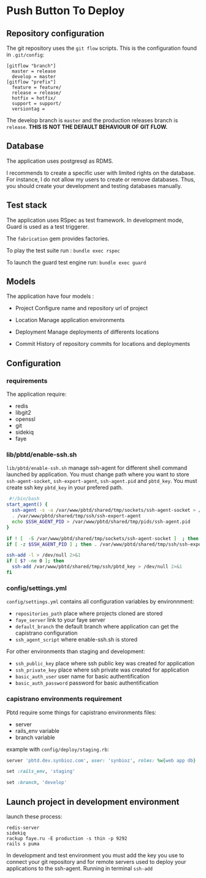 # Push Button To Deploy

## Repository configuration

The git repository uses the `git flow` scripts. This is the configuration found in `.git/config`:

```
[gitflow "branch"]
  master = release
  develop = master
[gitflow "prefix"]
  feature = feature/
  release = release/
  hotfix = hotfix/
  support = support/
  versiontag =
```

The develop branch is `master` and the production releases branch is `release`. **THIS IS NOT THE DEFAULT BEHAVIOUR OF GIT FLOW.**

## Database

The application uses postgresql as RDMS.

I recommends to create a specific user with limited rights on the database. For instance, I do not allow my users to create or remove databases.
Thus, you should create your development and testing databases manually.

## Test stack

The application uses RSpec as test framework. In development mode, Guard is used as a test triggerer.

The `fabrication` gem provides factories.

To play the test suite run : `bundle exec rspec`

To launch the guard test engine run: `bundle exec guard`


## Models

The application have four models :
* Project
  Configure name and repository url of project
* Location
  Manage application environments

* Deployment
  Manage deployments of differents locations
* Commit
  History of repository commits for locations and deployments

## Configuration

### requirements

The application require:

* redis
* libgit2
* openssl
* git
* sidekiq
* faye

### lib/pbtd/enable-ssh.sh

`lib/pbtd/enable-ssh.sh` manage ssh-agent for different shell command launched by application.
You must change path where you want to store `ssh-agent-socket`, `ssh-export-agent`, `ssh-agent.pid` and `pbtd_key`.
You must create ssh key `pbtd_key` in your prefered path.

```sh
 #!/bin/bash
start_agent() {
  ssh-agent -s -a /var/www/pbtd/shared/tmp/sockets/ssh-agent-socket > /var/www/pbtd/shared/tmp/ssh/ssh-export-agent
  . /var/www/pbtd/shared/tmp/ssh/ssh-export-agent
  echo $SSH_AGENT_PID > /var/www/pbtd/shared/tmp/pids/ssh-agent.pid
}

if ! [  -S /var/www/pbtd/shared/tmp/sockets/ssh-agent-socket ]  ; then start_agent; fi
if [ -z $SSH_AGENT_PID ] ; then . /var/www/pbtd/shared/tmp/ssh/ssh-export-agent; fi

ssh-add -l > /dev/null 2>&1
if [ $? -ne 0 ]; then
  ssh-add /var/www/pbtd/shared/tmp/ssh/pbtd_key > /dev/null 2>&1
fi
```

### config/settings.yml

`config/settings.yml` contains all configuration variables by environnment:

* `repositories_path` place where projects cloned are stored
* `faye_server` link to your faye server
* `default_branch` the default branch where application can get the capistrano configuration
* `ssh_agent_script` where enable-ssh.sh is stored

For other environments than staging and development:

* `ssh_public_key` place where ssh public key was created for application
* `ssh_private_key` place where ssh private was created for application
* `basic_auth_user` user name for basic authentification
* `basic_auth_password` password for basic authentification

### capistrano environments requirement

Pbtd require some things for capistrano environments files:

* server
* rails_env variable
* branch variable

example with `config/deploy/staging.rb`:

```ruby
server 'pbtd.dev.synbioz.com', user: 'synbioz', roles: %w{web app db}

set :rails_env, 'staging'

set :branch, 'develop'
```

## Launch project in development environment

launch these process:

```
redis-server
sidekiq
rackup faye.ru -E production -s thin -p 9292
rails s puma
```
In development and test environment you must add the key you use to connect your git repository and for remote servers used to deploy your applications to the ssh-agent.
Running in terminal `ssh-add`

